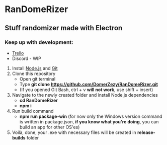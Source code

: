 # RanDomeRizer

## Stuff randomizer made with Electron

### Keep up with development:
- [Trello](https://trello.com/b/yZGB1btv/randomerizer)
- Discord - WIP

1. Install [Node.js](https://nodejs.org/en/download/) and [Git](https://git-scm.com/downloads)
2. Clone this repository
   - Open git terminal
   - Type **git clone https://github.com/DomerZezy/RanDomeRizer.git**
   - (If you opened Git Bash, ctrl + v **will not work**, use shift + insert)
3. Navigate to the newly created folder and install Node.js dependencies
   - **cd RanDomeRizer**
   - **npm i**
4. Run build command
   - **npm run package-win** (for now only the Windows version command is written in package.json, **if you know what you're doing**, you can build an app for other OS'es)
5. Voilà, done, your .exe with necessary files will be created in **release-builds** folder
